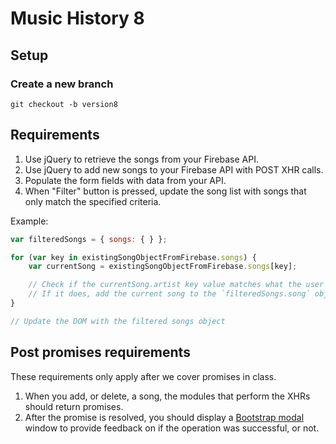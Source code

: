 # Music History 8

## Setup

### Create a new branch

`git checkout -b version8`

## Requirements

1. Use jQuery to retrieve the songs from your Firebase API.
1. Use jQuery to add new songs to your Firebase API with POST XHR calls.
1. Populate the form fields with data from your API.
1. When "Filter" button is pressed, update the song list with songs that only match the specified criteria.

Example:

```js
var filteredSongs = { songs: { } };

for (var key in existingSongObjectFromFirebase.songs) {
    var currentSong = existingSongObjectFromFirebase.songs[key];

    // Check if the currentSong.artist key value matches what the user selected
    // If it does, add the current song to the `filteredSongs.song` object
}

// Update the DOM with the filtered songs object
```

## Post promises requirements

These requirements only apply after we cover promises in class.

1. When you add, or delete, a song, the modules that perform the XHRs should return promises.
1. After the promise is resolved, you should display a [Bootstrap modal](http://getbootstrap.com/javascript/#modals) window to provide feedback on if the operation was successful, or not.

